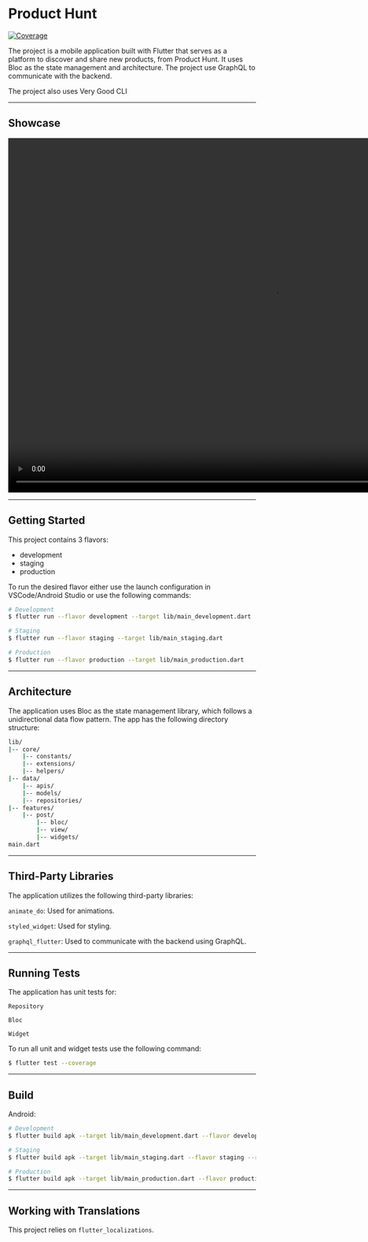 # Product Hunt

[![Coverage](https://github.com/phuongpt/product_hunt/actions/workflows/main.yaml/badge.svg)](https://github.com/phuongpt/product_hunt/actions/workflows/main.yaml)

The project is a mobile application built with Flutter that serves as a platform to discover and share new products, from Product Hunt. It uses Bloc as the state management and architecture. The project use GraphQL to communicate with the backend.

The project also uses Very Good CLI

---
## Showcase

<video width="1080" height="720" controls>
  <source src="https://github.com/phuongpt/product_hunt/raw/develop/docs/videos/product-hunt.mp4" type="video/mp4">
  Your browser does not support the video tag.
</video>

---

## Getting Started

This project contains 3 flavors:

- development
- staging
- production

To run the desired flavor either use the launch configuration in VSCode/Android Studio or use the following commands:

```sh
# Development
$ flutter run --flavor development --target lib/main_development.dart

# Staging
$ flutter run --flavor staging --target lib/main_staging.dart

# Production
$ flutter run --flavor production --target lib/main_production.dart
```

---

## Architecture
The application uses Bloc as the state management library, which follows a unidirectional data flow pattern. The app has the following directory structure:

```sh
lib/
|-- core/
    |-- constants/
    |-- extensions/
    |-- helpers/
|-- data/
    |-- apis/
    |-- models/
    |-- repositories/
|-- features/
    |-- post/
        |-- bloc/
        |-- view/
        |-- widgets/
main.dart

```

---

## Third-Party Libraries
The application utilizes the following third-party libraries:

`animate_do`: Used for animations.

`styled_widget`: Used for styling.

`graphql_flutter`: Used to communicate with the backend using GraphQL.

---


## Running Tests
The application has unit tests for: 

`Repository`

`Bloc`
 
`Widget`

To run all unit and widget tests use the following command:

```sh
$ flutter test --coverage
```

---

## Build
Android: 

```sh
# Development
$ flutter build apk --target lib/main_development.dart --flavor development --release -v

# Staging
$ flutter build apk --target lib/main_staging.dart --flavor staging --release -v

# Production
$ flutter build apk --target lib/main_production.dart --flavor production --release -v
```

---

## Working with Translations

This project relies on `flutter_localizations`.

